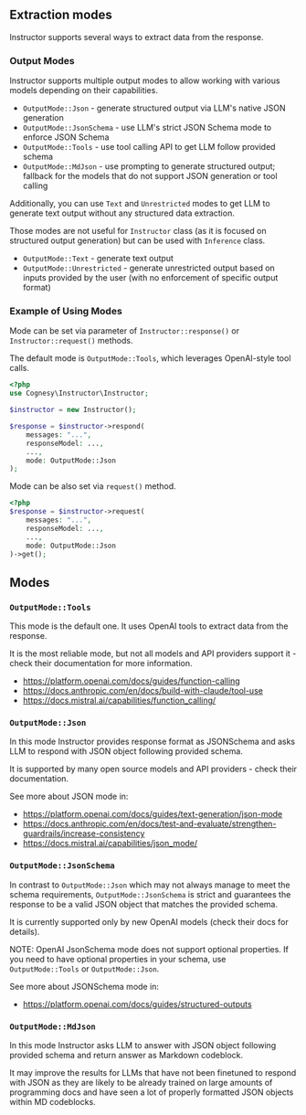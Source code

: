## Extraction modes

Instructor supports several ways to extract data from the response.

### Output Modes

Instructor supports multiple output modes to allow working with various models depending on their capabilities.
- `OutputMode::Json` - generate structured output via LLM's native JSON generation
- `OutputMode::JsonSchema` - use LLM's strict JSON Schema mode to enforce JSON Schema
- `OutputMode::Tools` - use tool calling API to get LLM follow provided schema
- `OutputMode::MdJson` - use prompting to generate structured output; fallback for the models that do not support JSON generation or tool calling

Additionally, you can use `Text` and `Unrestricted` modes to get LLM to generate text output without any structured data extraction.

Those modes are not useful for `Instructor` class (as it is focused on structured output generation) but can be used with `Inference` class.

- `OutputMode::Text` - generate text output
- `OutputMode::Unrestricted` - generate unrestricted output based on inputs provided by the user (with no enforcement of specific output format)

### Example of Using Modes

Mode can be set via parameter of `Instructor::response()` or `Instructor::request()`
methods.

The default mode is `OutputMode::Tools`, which leverages OpenAI-style tool calls.

```php
<?php
use Cognesy\Instructor\Instructor;

$instructor = new Instructor();

$response = $instructor->respond(
    messages: "...",
    responseModel: ...,
    ...,
    mode: OutputMode::Json
);
```
Mode can be also set via `request()` method.

```php
<?php
$response = $instructor->request(
    messages: "...",
    responseModel: ...,
    ...,
    mode: OutputMode::Json
)->get();
```

## Modes

### `OutputMode::Tools`

This mode is the default one. It uses OpenAI tools to extract data from the
response.

It is the most reliable mode, but not all models and API providers support it -
check their documentation for more information.

 - https://platform.openai.com/docs/guides/function-calling
 - https://docs.anthropic.com/en/docs/build-with-claude/tool-use
 - https://docs.mistral.ai/capabilities/function_calling/


### `OutputMode::Json`

In this mode Instructor provides response format as JSONSchema and asks LLM
to respond with JSON object following provided schema.

It is supported by many open source models and API providers - check their
documentation.

See more about JSON mode in:

 - https://platform.openai.com/docs/guides/text-generation/json-mode
 - https://docs.anthropic.com/en/docs/test-and-evaluate/strengthen-guardrails/increase-consistency
 - https://docs.mistral.ai/capabilities/json_mode/


### `OutputMode::JsonSchema`

In contrast to `OutputMode::Json` which may not always manage to meet the schema requirements,
`OutputMode::JsonSchema` is strict and guarantees the response to be a valid JSON object that matches
the provided schema.

It is currently supported only by new OpenAI models (check their docs for details).

NOTE: OpenAI JsonSchema mode does not support optional properties. If you need to have optional
properties in your schema, use `OutputMode::Tools` or `OutputMode::Json`.

See more about JSONSchema mode in:

 - https://platform.openai.com/docs/guides/structured-outputs


### `OutputMode::MdJson`

In this mode Instructor asks LLM to answer with JSON object following provided schema and
return answer as Markdown codeblock.

It may improve the results for LLMs that have not been finetuned to respond with JSON
as they are likely to be already trained on large amounts of programming docs and have
seen a lot of properly formatted JSON objects within MD codeblocks.
